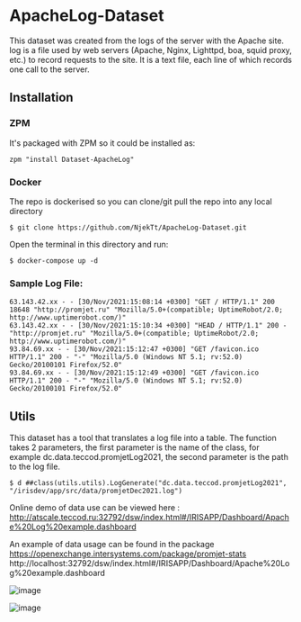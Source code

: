 # ApacheLog-Dataset
This dataset was created from the logs of the server with the Apache site. log is a file used by web servers (Apache, Nginx, Lighttpd, boa, squid proxy, etc.) to record requests to the site. It is a text file, each line of which records one call to the server.

## Installation 

### ZPM
It's packaged with ZPM so it could be installed as:
```
zpm "install Dataset-ApacheLog"
```

### Docker
The repo is dockerised so you can  clone/git pull the repo into any local directory

```
$ git clone https://github.com/NjekTt/ApacheLog-Dataset.git
```

Open the terminal in this directory and run:

```
$ docker-compose up -d
```

### Sample Log File:

```
63.143.42.xx - - [30/Nov/2021:15:08:14 +0300] "GET / HTTP/1.1" 200 18648 "http://promjet.ru" "Mozilla/5.0+(compatible; UptimeRobot/2.0; http://www.uptimerobot.com/)"
63.143.42.xx - - [30/Nov/2021:15:10:34 +0300] "HEAD / HTTP/1.1" 200 - "http://promjet.ru" "Mozilla/5.0+(compatible; UptimeRobot/2.0; http://www.uptimerobot.com/)"
93.84.69.xx - - [30/Nov/2021:15:12:47 +0300] "GET /favicon.ico HTTP/1.1" 200 - "-" "Mozilla/5.0 (Windows NT 5.1; rv:52.0) Gecko/20100101 Firefox/52.0"
93.84.69.xx - - [30/Nov/2021:15:12:49 +0300] "GET /favicon.ico HTTP/1.1" 200 - "-" "Mozilla/5.0 (Windows NT 5.1; rv:52.0) Gecko/20100101 Firefox/52.0"
```
## Utils
This dataset has a tool that translates a log file into a table. The function takes 2 parameters, the first parameter is the name of the class, for example dc.data.teccod.promjetLog2021, the second parameter is the path to the log file.

```
$ d ##class(utils.utils).LogGenerate("dc.data.teccod.promjetLog2021", "/irisdev/app/src/data/promjetDec2021.log")
```
Online demo of data use can be viewed here :
http://atscale.teccod.ru:32792/dsw/index.html#/IRISAPP/Dashboard/Apache%20Log%20example.dashboard

An example of data usage can be found in the package 
https://openexchange.intersystems.com/package/promjet-stats
http://localhost:32792/dsw/index.html#/IRISAPP/Dashboard/Apache%20Log%20example.dashboard

![image](https://user-images.githubusercontent.com/47400570/148698770-5fea5b7d-f109-4da3-9997-a42a053f6767.png)

![image](https://user-images.githubusercontent.com/47400570/148698957-4e9e25a5-f1fc-4f62-833a-f6c7b2310935.png)

